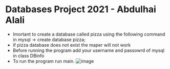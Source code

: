 # Databases Project 2021 - Abdulhai Alali
 * Imortant to create a database called pizza using the following command in mysql -> create database pizza;
 * if pizza database does not exist the maper will not work
 * Before running the program add your username and passowrd of mysql in class DBinfo
 * To run the program run main.
![image](https://user-images.githubusercontent.com/72268764/142787941-43694ac2-5df0-4558-bdb8-465e747baea3.png)
